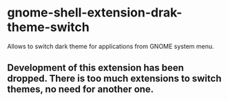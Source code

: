 # gnome-shell-extension-drak-theme-switch
Allows to switch dark theme for applications from GNOME system menu.

## Development of this extension has been dropped. There is too much extensions to switch themes, no need for another one.
